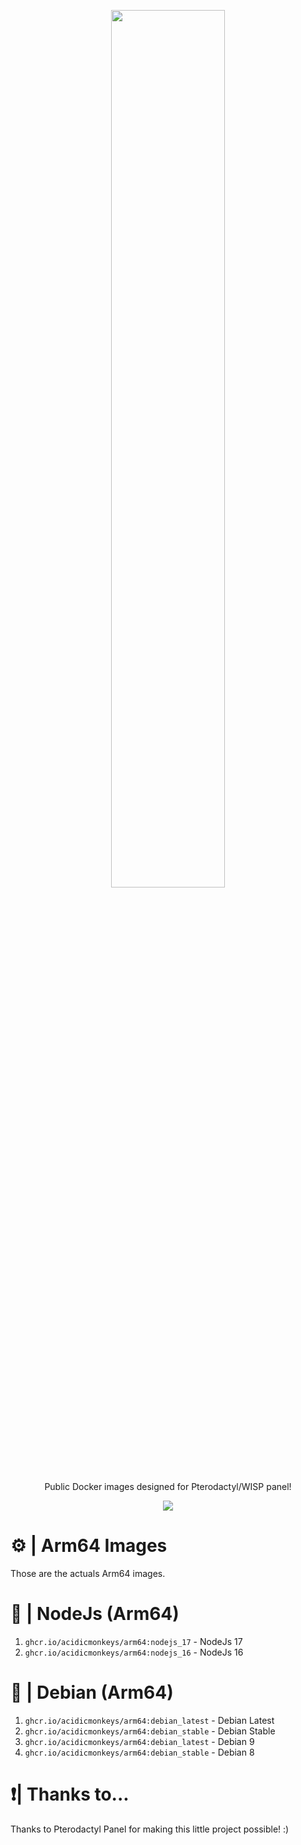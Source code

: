 <p align="center"><img src="https://i.imgur.com/BQlX7Wv.png" width=60% /></p>
<p align="center">Public Docker images designed for Pterodactyl/WISP panel!</p>
<p align="center"><img src="https://img.shields.io/badge/Made%20with-Docker-384d54" /></p>

# ⚙️ | Arm64 Images
Those are the actuals Arm64 images.
# 📢 | NodeJs (Arm64)
1. `ghcr.io/acidicmonkeys/arm64:nodejs_17` - NodeJs 17
2. `ghcr.io/acidicmonkeys/arm64:nodejs_16` - NodeJs 16
# 📢 | Debian (Arm64)
1. `ghcr.io/acidicmonkeys/arm64:debian_latest` - Debian Latest
2. `ghcr.io/acidicmonkeys/arm64:debian_stable` - Debian Stable
3. `ghcr.io/acidicmonkeys/arm64:debian_latest` - Debian 9
4. `ghcr.io/acidicmonkeys/arm64:debian_stable` - Debian 8

# ❗| Thanks to...
Thanks to Pterodactyl Panel for making this little project possible! :)